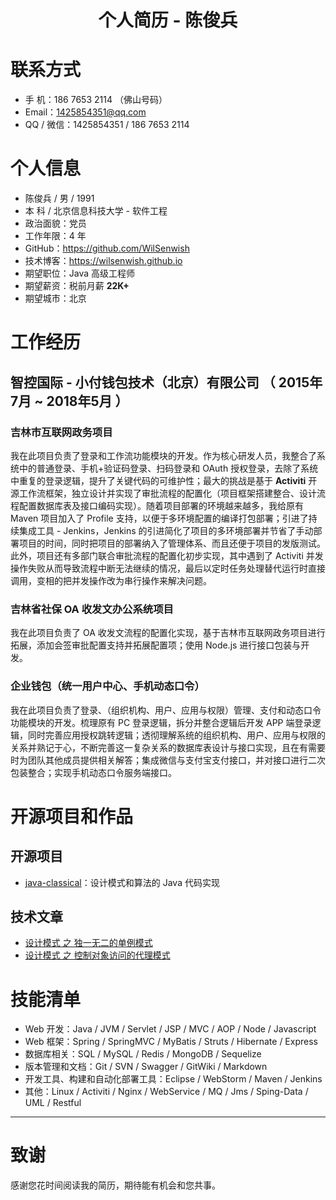 # **<center> 个人简历 - 陈俊兵 </center>**


# 联系方式

- 手 机：186 7653 2114 （佛山号码）
- Email：<1425854351@qq.com>
- QQ / 微信：1425854351 / 186 7653 2114


# 个人信息

 - 陈俊兵 / 男 / 1991 
 - 本 科 / 北京信息科技大学 - 软件工程
 - 政治面貌：党员
 - 工作年限：4 年
 - GitHub：<https://github.com/WilSenwish>
 - 技术博客：<https://wilsenwish.github.io>
 - 期望职位：Java 高级工程师
 - 期望薪资：税前月薪 **22K+**
 - 期望城市：北京


# 工作经历

## 智控国际 - 小付钱包技术（北京）有限公司 （ 2015年7月 ~ 2018年5月 ）

### 吉林市互联网政务项目 
我在此项目负责了登录和工作流功能模块的开发。作为核心研发人员，我整合了系统中的普通登录、手机+验证码登录、扫码登录和 OAuth 授权登录，去除了系统中重复的登录逻辑，提升了关键代码的可维护性；最大的挑战是基于 **Activiti** 开源工作流框架，独立设计并实现了审批流程的配置化（项目框架搭建整合、设计流程配置数据库表及接口编码实现）。随着项目部署的环境越来越多，我给原有 Maven 项目加入了 Profile 支持，以便于多环境配置的编译打包部署；引进了持续集成工具 - Jenkins，Jenkins 的引进简化了项目的多环境部署并节省了手动部署项目的时间，同时把项目的部署纳入了管理体系、而且还便于项目的发版测试。此外，项目还有多部门联合审批流程的配置化初步实现，其中遇到了 Activiti 并发操作失败从而导致流程中断无法继续的情况，最后以定时任务处理替代运行时直接调用，变相的把并发操作改为串行操作来解决问题。

### 吉林省社保 OA 收发文办公系统项目 
我在此项目负责了 OA 收发文流程的配置化实现，基于吉林市互联网政务项目进行拓展，添加会签审批配置支持并拓展配置项；使用 Node.js 进行接口包装与开发。 

### 企业钱包（统一用户中心、手机动态口令）
我在此项目负责了登录、（组织机构、用户、应用与权限）管理、支付和动态口令功能模块的开发。梳理原有 PC 登录逻辑，拆分并整合逻辑后开发 APP 端登录逻辑，同时完善应用授权跳转逻辑；透彻理解系统的组织机构、用户、应用与权限的关系并熟记于心，不断完善这一复杂关系的数据库表设计与接口实现，且在有需要时为团队其他成员提供相关解答；集成微信与支付宝支付接口，并对接口进行二次包装整合；实现手机动态口令服务端接口。


# 开源项目和作品

## 开源项目

- [java-classical](https://github.com/WilSenwish/java-classical)：设计模式和算法的 Java 代码实现

## 技术文章

- [设计模式 之 独一无二的单例模式](https://github.com/WilSenwish/java-classical/blob/master/design-patterns/docs/singleton.md)
- [设计模式 之 控制对象访问的代理模式](https://github.com/WilSenwish/java-classical/blob/master/design-patterns/docs/proxy.md)


# 技能清单

- Web 开发：Java / JVM / Servlet / JSP / MVC / AOP / Node / Javascript
- Web 框架：Spring / SpringMVC / MyBatis / Struts / Hibernate / Express
- 数据库相关：SQL / MySQL / Redis / MongoDB / Sequelize
- 版本管理和文档：Git / SVN / Swagger / GitWiki / Markdown
- 开发工具、构建和自动化部署工具：Eclipse / WebStorm / Maven / Jenkins
- 其他：Linux / Activiti / Nginx / WebService / MQ / Jms / Sping-Data / UML / Restful


---      
# 致谢
感谢您花时间阅读我的简历，期待能有机会和您共事。


